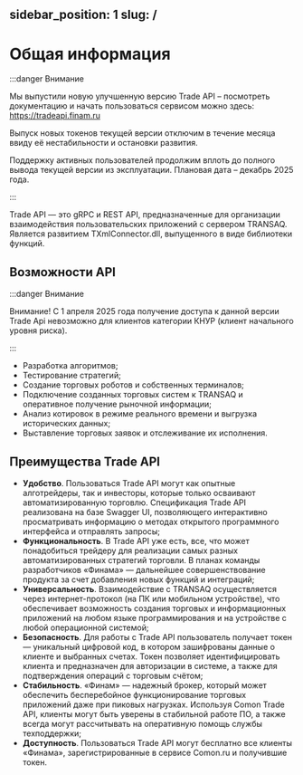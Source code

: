 sidebar_position: 1
slug: /
---

# Общая информация

:::danger Внимание

Мы выпустили новую улучшенную версию Trade API – посмотреть документацию и начать пользоваться сервисом можно здесь: https://tradeapi.finam.ru

Выпуск новых токенов текущей версии отключим в течение месяца ввиду её нестабильности и остановки развития.

Поддержку активных пользователей продолжим вплоть до полного вывода текущей версии из эксплуатации. Плановая дата – декабрь 2025 года.

:::

Trade API — это gRPC и REST API, предназначенные для организации взаимодействия пользовательских приложений с сервером TRANSAQ. Является развитием TXmlConnector.dll, выпущенного в виде библиотеки функций.

## Возможности API

:::danger Внимание

Внимание! С 1 апреля 2025 года получение доступа  к  данной версии Trade Api  невозможно для клиентов категории КНУР (клиент начального уровня риска).

:::

- Разработка алгоритмов;
- Тестирование стратегий;
- Создание торговых роботов и собственных терминалов;
- Подключение созданных торговых систем к TRANSAQ и оперативное получение рыночной информации;
- Анализ котировок в режиме реального времени и выгрузка исторических данных;
- Выставление торговых заявок и отслеживание их исполнения.

## Преимущества Trade API

- **Удобство**. Пользоваться Trade API могут как опытные алготрейдеры, так и инвесторы, которые только осваивают автоматизированную торговлю. Спецификация Trade API реализована на базе Swagger UI, позволяющего интерактивно просматривать информацию о методах открытого программного интерфейса и отправлять запросы;
- **Функциональность**. В Trade API уже есть, все, что может понадобиться трейдеру для реализации самых разных автоматизированных стратегий торговли. В планах команды разработчиков «Финама» — дальнейшее совершенствование продукта за счет добавления новых функций и интеграций;
- **Универсальность**. Взаимодействие с TRANSAQ осуществляется через интернет-протокол (на ПК или мобильном устройстве), что обеспечивает возможность создания торговых и информационных приложений на любом языке программирования и на устройстве с любой операционной системой;
- **Безопасность**. Для работы с Trade API пользователь получает токен — уникальный цифровой код, в котором зашифрованы данные о клиенте и выбранных счетах. Токен позволяет идентифицировать клиента и предназначен для авторизации в системе, а также для подтверждения операций с торговым счётом;
- **Стабильность**. «Финам» — надежный брокер, который может обеспечить бесперебойное функционирование торговых приложений даже при пиковых нагрузках. Используя Сomon Trade API, клиенты могут быть уверены в стабильной работе ПО, а также всегда могут рассчитывать на оперативную помощь службы техподдержки;
- **Доступность**. Пользоваться Trade API могут бесплатно все клиенты «Финама», зарегистрированные в сервисе Comon.ru и получившие токен.